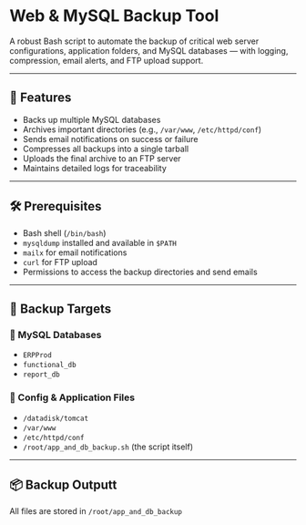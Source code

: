 # Web & MySQL Backup Tool

A robust Bash script to automate the backup of critical web server configurations, application folders, and MySQL databases — with logging, compression, email alerts, and FTP upload support.

---

## 🚀 Features

- Backs up multiple MySQL databases
- Archives important directories (e.g., `/var/www`, `/etc/httpd/conf`)
- Sends email notifications on success or failure
- Compresses all backups into a single tarball
- Uploads the final archive to an FTP server
- Maintains detailed logs for traceability

---

## 🛠️ Prerequisites

- Bash shell (`/bin/bash`)
- `mysqldump` installed and available in `$PATH`
- `mailx` for email notifications
- `curl` for FTP upload
- Permissions to access the backup directories and send emails

---

## 📁 Backup Targets

### 🔹 MySQL Databases
- `ERPProd`
- `functional_db`
- `report_db`


### 🔹 Config & Application Files
- `/datadisk/tomcat`
- `/var/www`
- `/etc/httpd/conf`
- `/root/app_and_db_backup.sh` (the script itself)

---

## 📦 Backup Outputt

All files are stored in `/root/app_and_db_backup`


